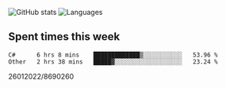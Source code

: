 ![GitHub stats](https://github-readme-stats.vercel.app/api?username=emipa606&theme=github_dark&show_icons=true) 
![Languages](https://github-readme-stats.vercel.app/api/top-langs/?username=emipa606&theme=github_dark&layout=compact)

## Spent times this week
<!--START_SECTION:waka-->

```text
C#      6 hrs 8 mins    █████████████▒░░░░░░░░░░░   53.96 %
Other   2 hrs 38 mins   █████▓░░░░░░░░░░░░░░░░░░░   23.24 %
```

<!--END_SECTION:waka-->


26012022/8690260
